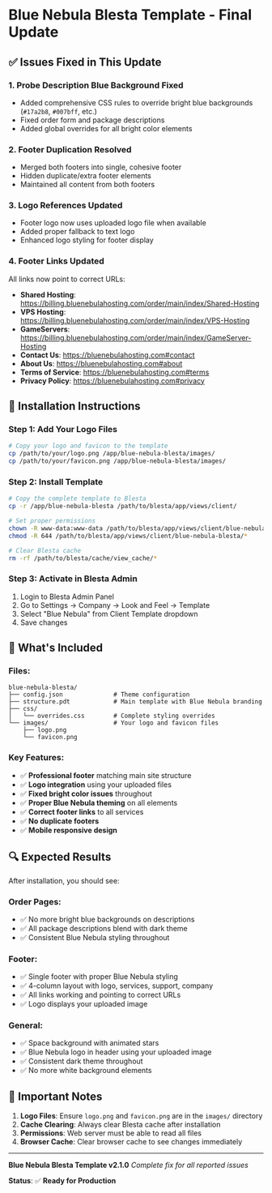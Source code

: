 # Blue Nebula Blesta Template - Final Update

## ✅ **Issues Fixed in This Update**

### **1. Probe Description Blue Background Fixed**
- Added comprehensive CSS rules to override bright blue backgrounds (`#17a2b8`, `#007bff`, etc.)
- Fixed order form and package descriptions
- Added global overrides for all bright color elements

### **2. Footer Duplication Resolved**
- Merged both footers into single, cohesive footer
- Hidden duplicate/extra footer elements
- Maintained all content from both footers

### **3. Logo References Updated**
- Footer logo now uses uploaded logo file when available
- Added proper fallback to text logo
- Enhanced logo styling for footer display

### **4. Footer Links Updated**
All links now point to correct URLs:
- **Shared Hosting**: https://billing.bluenebulahosting.com/order/main/index/Shared-Hosting
- **VPS Hosting**: https://billing.bluenebulahosting.com/order/main/index/VPS-Hosting
- **GameServers**: https://billing.bluenebulahosting.com/order/main/index/GameServer-Hosting
- **Contact Us**: https://bluenebulahosting.com#contact
- **About Us**: https://bluenebulahosting.com#about
- **Terms of Service**: https://bluenebulahosting.com#terms
- **Privacy Policy**: https://bluenebulahosting.com#privacy

## 📁 **Installation Instructions**

### **Step 1: Add Your Logo Files**
```bash
# Copy your logo and favicon to the template
cp /path/to/your/logo.png /app/blue-nebula-blesta/images/
cp /path/to/your/favicon.png /app/blue-nebula-blesta/images/
```

### **Step 2: Install Template**
```bash
# Copy the complete template to Blesta
cp -r /app/blue-nebula-blesta /path/to/blesta/app/views/client/

# Set proper permissions
chown -R www-data:www-data /path/to/blesta/app/views/client/blue-nebula-blesta/
chmod -R 644 /path/to/blesta/app/views/client/blue-nebula-blesta/*

# Clear Blesta cache
rm -rf /path/to/blesta/cache/view_cache/*
```

### **Step 3: Activate in Blesta Admin**
1. Login to Blesta Admin Panel
2. Go to Settings → Company → Look and Feel → Template
3. Select "Blue Nebula" from Client Template dropdown
4. Save changes

## 🎯 **What's Included**

### **Files:**
```
blue-nebula-blesta/
├── config.json              # Theme configuration
├── structure.pdt            # Main template with Blue Nebula branding
├── css/
│   └── overrides.css        # Complete styling overrides
└── images/                  # Your logo and favicon files
    ├── logo.png
    └── favicon.png
```

### **Key Features:**
- ✅ **Professional footer** matching main site structure
- ✅ **Logo integration** using your uploaded files
- ✅ **Fixed bright color issues** throughout
- ✅ **Proper Blue Nebula theming** on all elements
- ✅ **Correct footer links** to all services
- ✅ **No duplicate footers**
- ✅ **Mobile responsive design**

## 🔍 **Expected Results**

After installation, you should see:

### **Order Pages:**
- ✅ No more bright blue backgrounds on descriptions
- ✅ All package descriptions blend with dark theme
- ✅ Consistent Blue Nebula styling throughout

### **Footer:**
- ✅ Single footer with proper Blue Nebula styling
- ✅ 4-column layout with logo, services, support, company
- ✅ All links working and pointing to correct URLs
- ✅ Logo displays your uploaded image

### **General:**
- ✅ Space background with animated stars
- ✅ Blue Nebula logo in header using your uploaded image
- ✅ Consistent dark theme throughout
- ✅ No more white background elements

## 🚨 **Important Notes**

1. **Logo Files**: Ensure `logo.png` and `favicon.png` are in the `images/` directory
2. **Cache Clearing**: Always clear Blesta cache after installation
3. **Permissions**: Web server must be able to read all files
4. **Browser Cache**: Clear browser cache to see changes immediately

---

**Blue Nebula Blesta Template v2.1.0**
*Complete fix for all reported issues*

**Status**: ✅ **Ready for Production**